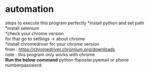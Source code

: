 # automation
steps to execute this program perfectly 
*install python and set path <br>
*install selenium <br>
*check your chrome version  <br>
  for that go to settings -> about chrome <br>
*install chromedriver for your chrome version <br>
from : https://chromedriver.chromium.org/downloads <br>
note : this program only works with chrome   <br>
<b>Run the below command</b>
python fbposter.py<space>email or phone number<space>password
